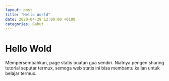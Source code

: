 ```yaml
---
layout: post
title: "Hello World"
date: 2020-04-28 12:00:00 +0100
categories: Gabut
---
```


# Hello Wold

Mempersembahkan, page statis buatan gua sendiri. Niatnya pengen sharing tutorial seputar termux, semoga web statis ini bisa membantu kalian untuk belajar termux.
